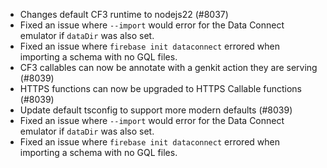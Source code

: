 - Changes default CF3 runtime to nodejs22 (#8037)
- Fixed an issue where `--import` would error for the Data Connect emulator if `dataDir` was also set.
- Fixed an issue where `firebase init dataconnect` errored when importing a schema with no GQL files.
- CF3 callables can now be annotate with a genkit action they are serving (#8039)
- HTTPS functions can now be upgraded to HTTPS Callable functions (#8039)
- Update default tsconfig to support more modern defaults (#8039)
- Fixed an issue where `--import` would error for the Data Connect emulator if `dataDir` was also set.
- Fixed an issue where `firebase init dataconnect` errored when importing a schema with no GQL files.
